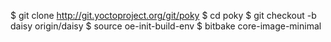 $ git clone http://git.yoctoproject.org/git/poky
$ cd poky
$ git checkout -b daisy origin/daisy
$ source oe-init-build-env
$ bitbake core-image-minimal

